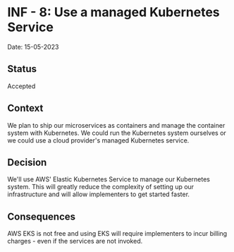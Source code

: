 # INF - 8: Use a managed Kubernetes Service
Date: 15-05-2023
## Status 
Accepted

## Context
We plan to ship our microservices as containers and manage the container system with Kubernetes. We could run the Kubernetes system ourselves or we could use a cloud provider's managed Kubernetes service.

## Decision
We'll use AWS' Elastic Kubernetes Service to manage our Kubernetes system. This will greatly reduce the complexity of setting up our infrastructure and will allow implementers to get started faster.

## Consequences
AWS EKS is not free and using EKS will require implementers to incur billing charges - even if the services are not invoked.